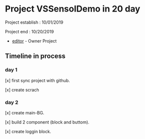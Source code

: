 # Project VSSensolDemo in 20 day

Project establish   : 10/01/2019

Project end         : 10/20/2019
 
* [editor](https://web.facebook.com/nutchapon.hanouypornlert/) - Owner Project

## Timeline in process


### day 1
[x] first sync project with github.

[x] create scrach


### day 2
[x]  create main-BG.

[x]  build 2 component (block and buttom).

[x]  create loggin block.



